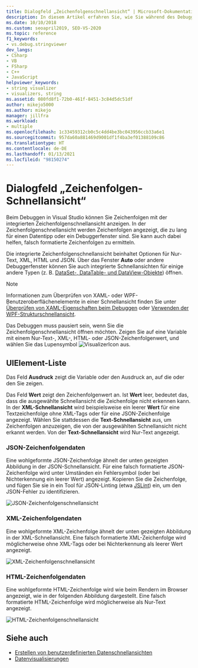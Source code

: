 ```yaml
---
title: Dialogfeld „Zeichenfolgenschnellansicht“ | Microsoft-Dokumentation
description: In diesem Artikel erfahren Sie, wie Sie während des Debuggens in Visual Studio Zeichenfolgen mit dem integrierten Dialogfeld „Zeichenfolgenschnellansicht“ anzeigen.
ms.date: 10/10/2018
ms.custom: seoapril2019, SEO-VS-2020
ms.topic: reference
f1_keywords:
- vs.debug.stringviewer
dev_langs:
- CSharp
- VB
- FSharp
- C++
- JavaScript
helpviewer_keywords:
- string visualizer
- visualizers, string
ms.assetid: 080fd8f1-72b0-461f-8451-3c84d5dc51df
author: mikejo5000
ms.author: mikejo
manager: jillfra
ms.workload:
- multiple
ms.openlocfilehash: 1c33459312cb0c5c4dd4be3bc043956ccb33a6e1
ms.sourcegitcommit: 957da60a881469d9001df1f4ba3ef01388109c86
ms.translationtype: HT
ms.contentlocale: de-DE
ms.lasthandoff: 01/13/2021
ms.locfileid: "98150274"
---
```

# <a name="string-visualizer-dialog-box"></a>Dialogfeld „Zeichenfolgen-Schnellansicht“

Beim Debuggen in Visual Studio können Sie Zeichenfolgen mit der integrierten Zeichenfolgenschnellansicht anzeigen. In der Zeichenfolgenschnellansicht werden Zeichenfolgen angezeigt, die zu lang für einen Datentipp oder ein Debuggerfenster sind. Sie kann auch dabei helfen, falsch formatierte Zeichenfolgen zu ermitteln.

Die integrierte Zeichenfolgenschnellansicht beinhaltet Optionen für Nur-Text, XML, HTML und JSON. Über das Fenster **Auto** oder andere Debuggerfenster können Sie auch integrierte Schnellansichten für einige andere Typen (z. B. [DataSet-, DataTable- und DataView-Objekte](../debugger/dataset-visualizer-dialog-box.md)) öffnen.

> [!NOTE]
> Informationen zum Überprüfen von XAML- oder WPF-Benutzeroberflächenelemente in einer Schnellansicht finden Sie unter [Überprüfen von XAML-Eigenschaften beim Debuggen](../xaml-tools/inspect-xaml-properties-while-debugging.md) oder [Verwenden der WPF-Strukturschnellansicht](../debugger/how-to-use-the-wpf-tree-visualizer.md).

Das Debuggen muss pausiert sein, wenn Sie die Zeichenfolgenschnellansicht öffnen möchten. Zeigen Sie auf eine Variable mit einem Nur-Text-, XML-, HTML- oder JSON-Zeichenfolgenwert, und wählen Sie das Lupensymbol ![VisualizerIcon](../debugger/media/dbg-tips-visualizer-icon.png "Symbol der Schnellansicht") aus.

## <a name="uielement-list"></a>UIElement-Liste

Das Feld **Ausdruck** zeigt die Variable oder den Ausdruck an, auf die oder den Sie zeigen.

Das Feld **Wert** zeigt den Zeichenfolgenwert an. Ist **Wert** leer, bedeutet das, dass die ausgewählte Schnellansicht die Zeichenfolge nicht erkennen kann. In der **XML-Schnellansicht** wird beispielsweise ein leerer **Wert** für eine Textzeichenfolge ohne XML-Tags oder für eine JSON-Zeichenfolge angezeigt. Wählen Sie stattdessen die **Text-Schnellansicht** aus, um Zeichenfolgen anzuzeigen, die von der ausgewählten Schnellansicht nicht erkannt werden. Von der **Text-Schnellansicht** wird Nur-Text angezeigt.

### <a name="json-string-data"></a>JSON-Zeichenfolgendaten

Eine wohlgeformte JSON-Zeichenfolge ähnelt der unten gezeigten Abbildung in der JSON-Schnellansicht. Für eine falsch formatierte JSON-Zeichenfolge wird unter Umständen ein Fehlersymbol (oder bei Nichterkennung ein leerer Wert) angezeigt. Kopieren Sie die Zeichenfolge, und fügen Sie sie in ein Tool für JSON-Linting (etwa [JSLint](https://www.jslint.com/)) ein, um den JSON-Fehler zu identifizieren.

![JSON-Zeichenfolgenschnellansicht](../debugger/media/dbg-tips-string-visualizer-json.png "JSON-Zeichenfolgenschnellansicht")

### <a name="xml-string-data"></a>XML-Zeichenfolgendaten

Eine wohlgeformte XML-Zeichenfolge ähnelt der unten gezeigten Abbildung in der XML-Schnellansicht. Eine falsch formatierte XML-Zeichenfolge wird möglicherweise ohne XML-Tags oder bei Nichterkennung als leerer Wert angezeigt.

![XML-Zeichenfolgenschnellansicht](../debugger/media/dbg-string-visualizers-xml.png "XML-Zeichenfolgenschnellansicht")

### <a name="html-string-data"></a>HTML-Zeichenfolgendaten

Eine wohlgeformte HTML-Zeichenfolge wird wie beim Rendern im Browser angezeigt, wie in der folgenden Abbildung dargestellt. Eine falsch formatierte HTML-Zeichenfolge wird möglicherweise als Nur-Text angezeigt.

![HTML-Zeichenfolgenschnellansicht](../debugger/media/dbg-string-visualizers-html.png "HTML-Zeichenfolgenschnellansicht")

## <a name="see-also"></a>Siehe auch

- [Erstellen von benutzerdefinierten Datenschnellansichten](../debugger/create-custom-visualizers-of-data.md)
- [Datenvisualisierungen](/visualstudio/mac/data-visualizations)